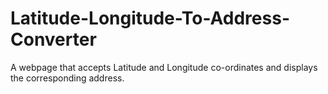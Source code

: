 # Latitude-Longitude-To-Address-Converter

A webpage that accepts Latitude and Longitude co-ordinates and displays the corresponding address.